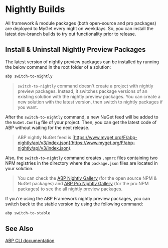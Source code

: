 # Nightly Builds

All framework & module packages (both open-source and pro packages) are deployed to MyGet every night on weekdays. So, you can install the latest dev-branch builds to try out functionality prior to release.

## Install & Uninstall Nightly Preview Packages

The latest version of nightly preview packages can be installed by running the below command in the root folder of a solution:

```bash
abp switch-to-nightly
```

> `switch-to-nightly` command doesn't create a project with nightly preview packages. Instead, it switches package versions of an existing solution with the nightly preview packages. You can create a new solution with the latest version, then switch to nightly packages if you want.

After the `switch-to-nightly` command, a new NuGet feed will be added to the `NuGet.Config` file of your project. Then, you can get the latest code of ABP without waiting for the next release.

> ABP nightly NuGet feed is [https://www.myget.org/F/abp-nightly/api/v3/index.json](https://www.myget.org/F/abp-nightly/api/v3/index.json).

Also, the `switch-to-nightly` command creates `.npmrc` files containing two NPM registries in the directory where the `package.json` files are located in your solution.

> You can check the [ABP Nightly Gallery](https://www.myget.org/gallery/abp-nightly) (for the open source NPM & NuGet packages) and [ABP Pro Nightly Gallery](https://www.myget.org/gallery/abp-commercial-npm-nightly) (for the pro NPM packages) to see the all nightly preview packages.

If you're using the ABP Framework nightly preview packages, you can switch back to the stable version by using the following command:

```bash
abp switch-to-stable
```

## See Also

[ABP CLI documentation](../cli)
